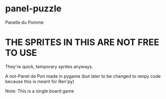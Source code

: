 # panel-puzzle
Panelle du Pomme
# THE SPRITES IN THIS ARE NOT FREE TO USE
They're quick, temporary sprites anyways.

A not-Panel de Pon made in pygame (but later to be changed to renpy code because this is meant for Ren'py)

Note: This is a single board game
